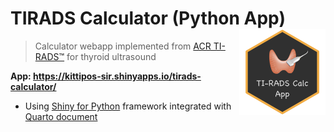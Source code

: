 # TIRADS Calculator (Python App) <a href="https://github.com/Lightbridge-KS/tirads-calc-py"><img src="images/cover.png" align="right" height="138" /></a>


> Calculator webapp implemented from [ACR TI-RADS™](https://www.acr.org/Clinical-Resources/Reporting-and-Data-Systems/TI-RADS) for thyroid ultrasound 


**App: <https://kittipos-sir.shinyapps.io/tirads-calculator/>**


- Using [Shiny for Python](https://shiny.posit.co/py/) framework integrated with [Quarto document](https://quarto.org)
